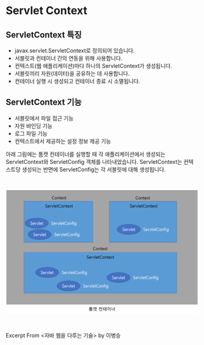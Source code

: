 # Servlet Context

## ServletContext 특징

- javax.servlet.ServletContext로 정의되어 있습니다.
- 서블릿과 컨테이너 간의 연동을 위해 사용합니다.
- 컨텍스트(웹 애플리케이션)마다 하나의 ServletContext가 생성됩니다.
- 서블릿끼리 자원(데이터)을 공유하는 데 사용합니다.
- 컨테이너 실행 시 생성되고 컨테이너 종료 시 소멸됩니다.

## ServletContext 기능

- 서블릿에서 파일 접근 기능
- 자원 바인딩 기능
- 로그 파일 기능
- 컨텍스트에서 제공하는 설정 정보 제공 기능

아래 그림에는 톰캣 컨테이너를 실행할 때 각 애플리케이션에서 생성되는 ServletContext와 ServletConfig 객체를 나타내었습니다. ServletContext는 컨텍스트당 생성되는 반면에 ServletConfig는 각 서블릿에 대해 생성됩니다.

&nbsp;

<img src="../images/tomcat-servlet-context.png" alt="client-server" width="500" style="margin-left: auto; margin-right: auto; display: block;"/>

&nbsp;

Excerpt From <자바 웹을 다루는 기술> by 이병승